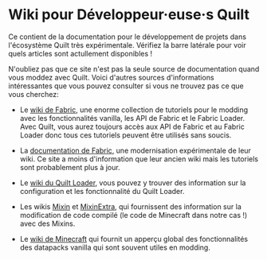 # Wiki pour Développeur·euse·s Quilt

Ce contient de la documentation pour le développement de projets dans l'écosystème Quilt très expérimentale.
Vérifiez la barre latérale pour voir quels articles sont actullement disponibles !

N'oubliez pas que ce site n'est pas la seule source de documentation quand vous moddez avec Quilt.
Voici d'autres sources d'informations intéressantes que vous pouvez consulter si vous ne trouvez pas ce que vous cherchez:

- Le [wiki de Fabric](https://fabricmc.net/wiki/tutorial:start), une enorme collection de tutoriels pour le modding avec les fonctionnalités vanilla, les API de Fabric et le Fabric Loader.
  Avec Quilt, vous aurez toujours accès aux API de Fabric et au Fabric Loader donc tous ces tutoriels peuvent être utilisés sans soucis.

- La [documentation de Fabric](https://docs.fabricmc.net/develop/), une modernisation expérimentale de leur wiki.
  Ce site a moins d'information que leur ancien wiki mais les tutoriels sont probablement plus à jour.

- Le [wiki du Quilt Loader](https://github.com/QuiltMC/quilt-loader/wiki), vous pouvez y trouver des information sur la configuration et les fonctionnalité du Quilt Loader.

- Les wikis [Mixin](https://github.com/SpongePowered/Mixin/wiki) et [MixinExtra](https://github.com/LlamaLad7/MixinExtras/wiki), qui fournissent des information sur la modification de code compilé (le code de Minecraft dans notre cas !) avec des Mixins.

- Le [wiki de Minecraft](https://minecraft.wiki/) qui fournit un apperçu global des fonctionnalités des datapacks vanilla qui sont souvent utiles en modding.
